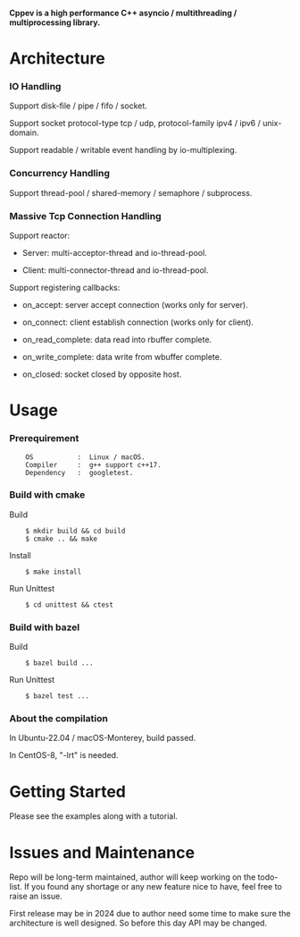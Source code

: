 **Cppev is a high performance C++ asyncio / multithreading / multiprocessing library.**

# Architecture

### IO Handling

Support disk-file / pipe / fifo / socket.

Support socket protocol-type tcp / udp, protocol-family ipv4 / ipv6 / unix-domain.

Support readable / writable event handling by io-multiplexing.

### Concurrency Handling

Support thread-pool / shared-memory / semaphore / subprocess.

### Massive Tcp Connection Handling

Support reactor:

* Server: multi-acceptor-thread and io-thread-pool.

* Client: multi-connector-thread and io-thread-pool.

Support registering callbacks:

* on_accept: server accept connection (works only for server).

* on_connect: client establish connection (works only for client).

* on_read_complete: data read into rbuffer complete.

* on_write_complete: data write from wbuffer complete.

* on_closed: socket closed by opposite host.

# Usage

### Prerequirement

        OS           :  Linux / macOS.
        Compiler     :  g++ support c++17.
        Dependency   :  googletest.

### Build with cmake

Build

        $ mkdir build && cd build
        $ cmake .. && make

Install

        $ make install

Run Unittest

        $ cd unittest && ctest


### Build with bazel

Build

        $ bazel build ...

Run Unittest

        $ bazel test ...

### About the compilation

In Ubuntu-22.04 / macOS-Monterey, build passed.

In CentOS-8, "-lrt" is needed.

# Getting Started

Please see the examples along with a tutorial.

# Issues and Maintenance

Repo will be long-term maintained, author will keep working on the todo-list. If you found any shortage or any new feature nice to have, feel free to raise an issue.

First release may be in 2024 due to author need some time to make sure the architecture is well designed. So before this day API may be changed.
